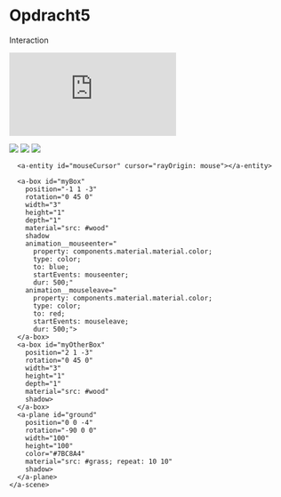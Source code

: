 # Opdracht5
Interaction


![media.js](https://github.com/lotteeymann/Opdracht5/blob/e96ef62b797362906172e67c0918dd550d883b42/main.js)

<!DOCTYPE html>
<html>
  <head>
    <meta charset="utf-8">
    <title>Hello, WebVR! • A-Frame</title>
    <meta name="viewport" content="width=device-width">
    <script src="https://aframe.io/releases/1.0.4/aframe.min.js"></script>
    <script src="scripts/main.js" defer></script>
  </head>
  <body>
    <a-scene background="color: #333333">
      <a-assets>
          <img id="wood" src="images/wood.jpg" />
          <img id="wood2" src="images/wood2.jpg" />
          <img id="grass" src="images/grass.jpg" />
      </a-assets>

      <a-entity id="mouseCursor" cursor="rayOrigin: mouse"></a-entity>

      <a-box id="myBox" 
        position="-1 1 -3" 
        rotation="0 45 0" 
        width="3" 
        height="1" 
        depth="1" 
        material="src: #wood"
        shadow 
        animation__mouseenter="
          property: components.material.material.color; 
          type: color; 
          to: blue; 
          startEvents: mouseenter; 
          dur: 500;"
        animation__mouseleave="
          property: components.material.material.color; 
          type: color; 
          to: red; 
          startEvents: mouseleave; 
          dur: 500;">  
      </a-box>
      <a-box id="myOtherBox" 
        position="2 1 -3" 
        rotation="0 45 0" 
        width="3" 
        height="1" 
        depth="1" 
        material="src: #wood"
        shadow>  
      </a-box>
      <a-plane id="ground"
        position="0 0 -4" 
        rotation="-90 0 0" 
        width="100" 
        height="100" 
        color="#7BC8A4" 
        material="src: #grass; repeat: 10 10"
        shadow>
      </a-plane> 
    </a-scene>
  </body>
</html>
